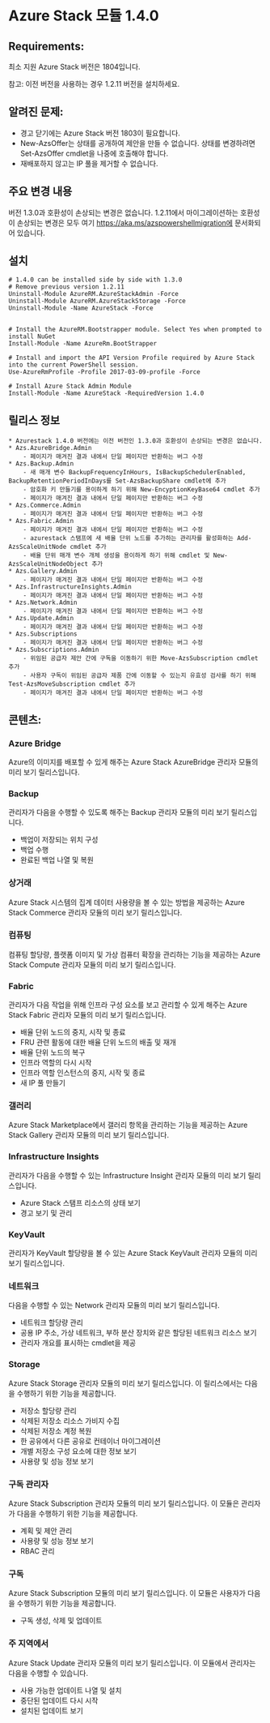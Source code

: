# <a name="azure-stack-module-140"></a>Azure Stack 모듈 1.4.0

## <a name="requirements"></a>Requirements:
최소 지원 Azure Stack 버전은 1804입니다.

참고: 이전 버전을 사용하는 경우 1.2.11 버전을 설치하세요.

## <a name="known-issues"></a>알려진 문제:

- 경고 닫기에는 Azure Stack 버전 1803이 필요합니다.
- New-AzsOffer는 상태를 공개하여 제안을 만들 수 없습니다. 상태를 변경하려면 Set-AzsOffer cmdlet을 나중에 호출해야 합니다.
- 재배포하지 않고는 IP 풀을 제거할 수 없습니다.

## <a name="breaking-changes"></a>주요 변경 내용
버전 1.3.0과 호환성이 손상되는 변경은 없습니다. 1.2.11에서 마이그레이션하는 호환성이 손상되는 변경은 모두 여기 https://aka.ms/azspowershellmigration에 문서화되어 있습니다.

## <a name="install"></a>설치
```
# 1.4.0 can be installed side by side with 1.3.0
# Remove previous version 1.2.11
Uninstall-Module AzureRM.AzureStackAdmin -Force
Uninstall-Module AzureRM.AzureStackStorage -Force
Uninstall-Module -Name AzureStack -Force 


# Install the AzureRM.Bootstrapper module. Select Yes when prompted to install NuGet
Install-Module -Name AzureRm.BootStrapper

# Install and import the API Version Profile required by Azure Stack into the current PowerShell session.
Use-AzureRmProfile -Profile 2017-03-09-profile -Force

# Install Azure Stack Admin Module
Install-Module -Name AzureStack -RequiredVersion 1.4.0
```
## <a name="release-notes"></a>릴리스 정보
    * Azurestack 1.4.0 버전에는 이전 버전인 1.3.0과 호환성이 손상되는 변경은 없습니다.
    * Azs.AzureBridge.Admin
        - 페이지가 매겨진 결과 내에서 단일 페이지만 반환하는 버그 수정
    * Azs.Backup.Admin
        - 새 매개 변수 BackupFrequencyInHours, IsBackupSchedulerEnabled, BackupRetentionPeriodInDays를 Set-AzsBackupShare cmdlet에 추가
        - 암호화 키 만들기를 용이하게 하기 위해 New-EncyptionKeyBase64 cmdlet 추가
        - 페이지가 매겨진 결과 내에서 단일 페이지만 반환하는 버그 수정
    * Azs.Commerce.Admin
        - 페이지가 매겨진 결과 내에서 단일 페이지만 반환하는 버그 수정
    * Azs.Fabric.Admin
        - 페이지가 매겨진 결과 내에서 단일 페이지만 반환하는 버그 수정
        - azurestack 스탬프에 새 배율 단위 노드를 추가하는 관리자를 활성화하는 Add-AzsScaleUnitNode cmdlet 추가
        - 배율 단위 매개 변수 개체 생성을 용이하게 하기 위해 cmdlet 및 New-AzsScaleUnitNodeObject 추가
    * Azs.Gallery.Admin
        - 페이지가 매겨진 결과 내에서 단일 페이지만 반환하는 버그 수정
    * Azs.InfrastructureInsights.Admin
        - 페이지가 매겨진 결과 내에서 단일 페이지만 반환하는 버그 수정
    * Azs.Network.Admin
        - 페이지가 매겨진 결과 내에서 단일 페이지만 반환하는 버그 수정
    * Azs.Update.Admin
        - 페이지가 매겨진 결과 내에서 단일 페이지만 반환하는 버그 수정
    * Azs.Subscriptions
        - 페이지가 매겨진 결과 내에서 단일 페이지만 반환하는 버그 수정
    * Azs.Subscriptions.Admin
        - 위임된 공급자 제안 간에 구독을 이동하기 위한 Move-AzsSubscription cmdlet 추가
        - 사용자 구독이 위임된 공급자 제품 간에 이동할 수 있는지 유효성 검사를 하기 위해 Test-AzsMoveSubscription cmdlet 추가
        - 페이지가 매겨진 결과 내에서 단일 페이지만 반환하는 버그 수정

## <a name="content"></a>콘텐츠:
### <a name="azure-bridge"></a>Azure Bridge
Azure의 이미지를 배포할 수 있게 해주는 Azure Stack AzureBridge 관리자 모듈의 미리 보기 릴리스입니다.

### <a name="backup"></a>Backup
관리자가 다음을 수행할 수 있도록 해주는 Backup 관리자 모듈의 미리 보기 릴리스입니다.
- 백업이 저장되는 위치 구성
- 백업 수행
- 완료된 백업 나열 및 복원

### <a name="commerce"></a>상거래
Azure Stack 시스템의 집계 데이터 사용량을 볼 수 있는 방법을 제공하는 Azure Stack Commerce 관리자 모듈의 미리 보기 릴리스입니다.

### <a name="compute"></a>컴퓨팅
컴퓨팅 할당량, 플랫폼 이미지 및 가상 컴퓨터 확장을 관리하는 기능을 제공하는 Azure Stack Compute 관리자 모듈의 미리 보기 릴리스입니다.

### <a name="fabric"></a>Fabric
관리자가 다음 작업을 위해 인프라 구성 요소를 보고 관리할 수 있게 해주는 Azure Stack Fabric 관리자 모듈의 미리 보기 릴리스입니다.
- 배율 단위 노드의 중지, 시작 및 종료
- FRU 관련 활동에 대한 배율 단위 노드의 배출 및 재개
- 배율 단위 노드의 복구
- 인프라 역할의 다시 시작
- 인프라 역할 인스턴스의 중지, 시작 및 종료
- 새 IP 풀 만들기

### <a name="gallery"></a>갤러리
Azure Stack Marketplace에서 갤러리 항목을 관리하는 기능을 제공하는 Azure Stack Gallery 관리자 모듈의 미리 보기 릴리스입니다.

### <a name="infrastructure-insights"></a>Infrastructure Insights
관리자가 다음을 수행할 수 있는 Infrastructure Insight 관리자 모듈의 미리 보기 릴리스입니다.
- Azure Stack 스탬프 리소스의 상태 보기
- 경고 보기 및 관리

### <a name="keyvault"></a>KeyVault
관리자가 KeyVault 할당량을 볼 수 있는 Azure Stack KeyVault 관리자 모듈의 미리 보기 릴리스입니다.

### <a name="network"></a>네트워크
다음을 수행할 수 있는 Network 관리자 모듈의 미리 보기 릴리스입니다.
- 네트워크 할당량 관리
- 공용 IP 주소, 가상 네트워크, 부하 분산 장치와 같은 할당된 네트워크 리소스 보기
- 관리자 개요를 표시하는 cmdlet을 제공

### <a name="storage"></a>Storage
Azure Stack Storage 관리자 모듈의 미리 보기 릴리스입니다.  이 릴리스에서는 다음을 수행하기 위한 기능을 제공합니다.
- 저장소 할당량 관리
- 삭제된 저장소 리소스 가비지 수집
- 삭제된 저장소 계정 복원
- 한 공유에서 다른 공유로 컨테이너 마이그레이션
- 개별 저장소 구성 요소에 대한 정보 보기
- 사용량 및 성능 정보 보기

### <a name="subscription-admin"></a>구독 관리자
Azure Stack Subscription 관리자 모듈의 미리 보기 릴리스입니다.  이 모듈은 관리자가 다음을 수행하기 위한 기능을 제공합니다.
- 계획 및 제안 관리
- 사용량 및 성능 정보 보기
- RBAC 관리

### <a name="subscription"></a>구독
Azure Stack Subscription 모듈의 미리 보기 릴리스입니다.  이 모듈은 사용자가 다음을 수행하기 위한 기능을 제공합니다.
- 구독 생성, 삭제 및 업데이트

### <a name="update"></a>주 지역에서
Azure Stack Update 관리자 모듈의 미리 보기 릴리스입니다.  이 모듈에서 관리자는 다음을 수행할 수 있습니다.
- 사용 가능한 업데이트 나열 및 설치
- 중단된 업데이트 다시 시작
- 설치된 업데이트 보기
